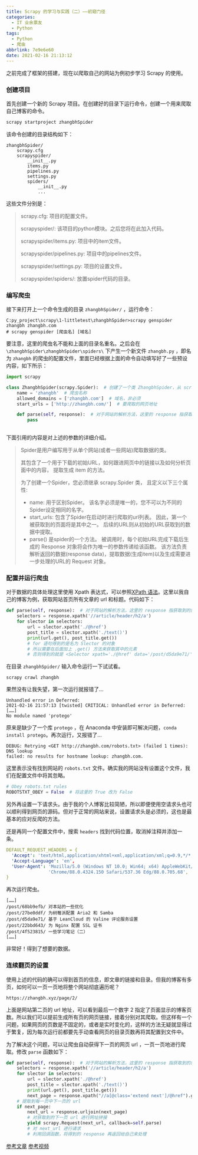 ```yaml
---
title: Scrapy 的学习与实践（二）——初窥门径
categories:
  - IT 业余票友
  - Python
tags:
  - Python
  - 爬虫
abbrlink: 7e9e6e60
date: 2021-02-16 21:13:12
---
```


之前完成了框架的搭建，现在以爬取自己的网站为例初步学习 Scrapy 的使用。

<!--more-->

### 创建项目

首先创建一个新的 Scrapy 项目。在创建好的目录下运行命令，创建一个用来爬取自己博客的命令。

```bash
scrapy startproject zhangbhSpider
```

该命令创建的目录结构如下：

```
zhangbhSpider/
    scrapy.cfg
    scrapyspider/
        __init__.py
        items.py
        pipelines.py
        settings.py
        spiders/
            __init__.py
            ...
```

这些文件分别是：

> scrapy.cfg: 项目的配置文件。
>
> scrapyspider/: 该项目的python模块。之后您将在此加入代码。
>
> scrapyspider/items.py: 项目中的item文件。
>
> scrapyspider/pipelines.py: 项目中的pipelines文件。
>
> scrapyspider/settings.py: 项目的设置文件。
>
> scrapyspider/spiders/: 放置spider代码的目录。



### 编写爬虫

接下来打开上一个命令生成的目录 `zhangbhSpider/` ，运行命令：

```
C:py_project\scrapy\1-littletest\zhangbhSpider>scrapy genspider zhangbh zhangbh.com
# scrapy genspider [爬虫名] [域名]
```

要注意，这里的爬虫名不能和上面的目录名重名。之后会在 `\zhangbhSpider\zhangbhSpider\spiders\` 下产生一个新文件 `zhangbh.py` ，即名为 `zhangbh` 的爬虫的配置文件，里面已经根据上面的命令自动填写好了一些预设内容，如下所示：

```python zhangbhSpider/zhangbhSpider/spiders/zhangbh.py
import scrapy

class ZhangbhSpider(scrapy.Spider):  # 创建了一个类 ZhangbhSpider，从 scrapy.Spider 继承而来
    name = 'zhangbh'  # 爬虫名称
    allowed_domains = ['zhangbh.com']  # 域名，非必须
    start_urls = ['http://zhangbh.com/']  # 要爬取的网页地址

    def parse(self, response):  # 对于网站的解析方法，这里的 response 指获取到的网页源代码
        pass
    
```

下面引用的内容是对上述的参数的详细介绍。

> Spider是用户编写用于从单个网站(或者一些网站)爬取数据的类。
>
> 其包含了一个用于下载的初始URL，如何跟进网页中的链接以及如何分析页面中的内容， 提取生成 item 的方法。
>
> 为了创建一个Spider，您必须继承 scrapy.Spider 类， 且定义以下三个属性:
>
> - name: 用于区别Spider。 该名字必须是唯一的，您不可以为不同的Spider设定相同的名字。
> - start_urls: 包含了Spider在启动时进行爬取的url列表。 因此，第一个被获取到的页面将是其中之一。 后续的URL则从初始的URL获取到的数据中提取。
> - parse() 是spider的一个方法。 被调用时，每个初始URL完成下载后生成的 Response 对象将会作为唯一的参数传递给该函数。 该方法负责解析返回的数据(response data)，提取数据(生成item)以及生成需要进一步处理的URL的 Request 对象。



### 配置并运行爬虫

对于数据的具体处理这里使用 Xpath 表达式，可以参照[XPath 语法](https://www.w3school.com.cn/xpath/xpath_syntax.asp)。这里以我自己的博客为例，获取网站首页所有文章的 url 和标题。代码如下：

```python zhangbhSpider/zhangbhSpider/spiders/zhangbh.py
def parse(self, response):  # 对于网站的解析方法，这里的 response 指获取到的网页源代码
    selectors = response.xpath('//article/header/h2/a')
    for slector in selectors:
        url = slector.xpath('./@href')
        post_title = slector.xpath('./text()')
        print(url.get(), post_title.get())
        # for 语句得到的是名为 Slector 的对象
        # 所以需要在后面加上 .get() 方法来获取其中的元素
        # 否则得到的就是 <Selector xpath='./@href' data='/post/d5da9e71/'> ，即对象的描述
```

在目录 `zhangbhSpider/` 输入命令运行一下试试看。

```
scrapy crawl zhangbh
```

果然没有让我失望，第一次运行就报错了…

```
Unhandled error in Deferred:
2021-02-16 21:57:13 [twisted] CRITICAL: Unhandled error in Deferred:
[……]
No module named 'protego'
```

原来是缺少了一个库 `protego` ，在 Anaconda 中安装即可解决问题，`conda install protego`。再次运行，又报错了…

```
DEBUG: Retrying <GET http://zhangbh.com/robots.txt> (failed 1 times): DNS lookup
failed: no results for hostname lookup: zhangbh.com.
```

这里表示没有找到网站的 `robots.txt` 文件。确实我的网站没有设置这个文件，我们在配置文件中将其忽略。

```python zhangbhSpider/zhangbhSpider/settings.py
# Obey robots.txt rules
ROBOTSTXT_OBEY = False  # 将这里的 True 改为 False
```

另外再设置一下请求头。由于我的个人博客比较简陋，所以即便使用空请求头也可以顺利得到网页的源码。但对于正常的网站来说，设置请求头是必须的，这也是最基本的应对反爬的方法。

还是再同一个配置文件中，搜索 `headers` 找到代码位置，取消掉注释并添加一条。

```yml zhangbhSpider/zhangbhSpider/settings.py
DEFAULT_REQUEST_HEADERS = {
  'Accept': 'text/html,application/xhtml+xml,application/xml;q=0.9,*/*;q=0.8',
  'Accept-Language': 'en',
  'User-Agent': 'Mozilla/5.0 (Windows NT 10.0; Win64; x64) AppleWebKit/537.36 (KHTML, like Gecko) '
                'Chrome/88.0.4324.150 Safari/537.36 Edg/88.0.705.68',
}
```

再次运行爬虫。

```
[……]
/post/68bb9efb/ 对本站的一些优化
/post/27be0ddf/ 为树莓派配置 Aria2 和 Samba
/post/d5da9e71/ 基于 LeanCloud 的 Valine 评论服务设置
/post/22bbd643/ 为 Nginx 配置 SSL 证书
/post/4f523815/ 一些学习笔记（二）
[……]
```

非常好！得到了想要的数据。

### 连续翻页的设置

使用上述的代码的确可以得到首页的信息，即文章的链接和目录。但我的博客有多页，如何可以一页一页地将整个网站彻底遍历呢？

```
https://zhangbh.xyz/page/2/
```

上面是网站第二页的 url 地址，可以看到最后一个数字 2 指定了页面显示的博客页数。所以我们可以提前生成所有页的网页链接，接着分别对其爬取。但这样有一个问题，如果网页的页数是不固定的，或者是实时变化的，这样的方法无疑就显得过于繁复，因为每次运行前都要先手动查看网页的目录页数再将其配置到文件中。

为了解决这个问题，可以让爬虫自动获得下一页的网页 url ，一页一页地进行爬取。修改 `parse` 函数如下：

```python zhangbhSpider/zhangbhSpider/spiders/zhangbh.py
def parse(self, response):  # 对于网站的解析方法，这里的 response 指获取到的网页源代码
    selectors = response.xpath('//article/header/h2/a')
    for slector in selectors:
        url = slector.xpath('./@href')
        post_title = slector.xpath('./text()')
        print(url.get(), post_title.get())
        next_page = response.xpath("//a[@class='extend next']/@href").get()
    # 提取到每一页中下一页的 url
    if next_page:
        next_url = response.urljoin(next_page)
        # 对获取到的下一页 url 进行网址拼接
        yield scrapy.Request(next_url, callback=self.parse)
        # 对 next_url 进行请求
        # 利用回调函数，将得到的 response 再返回给自己来处理
```



[参考文章](https://www.zhihu.com/people/zhang-yu-ge-71)  [参考视频](https://www.bilibili.com/video/BV1m441157FY)
